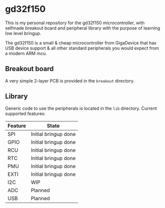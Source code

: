 # gd32f150

This is my personal repository for the gd32f150 microcontroller, with selfmade breakout board and peripheral library with the purpose of learning low level bringup.

The gd32f150 is a small & cheap microcontroller from GigaDevice that has USB device support & all other standard peripherals you would expect from a modern ARM mcu.

## Breakout board

A very simple 2-layer PCB is provided in the `breakout` directory.

## Library 

Generic code to use the peripherals is located in the `lib` directory. Current supported features:

| Feature       | State                |
| ------------- | -------------        |
| SPI           | Initial bringup done |
| GPIO          | Initial bringup done |
| RCU           | Initial bringup done |
| RTC           | Initial bringup done |
| PMU           | Initial bringup done |
| EXTI          | Initial bringup done |
| I2C           | WIP                  |
| ADC           | Planned              |
| USB           | Planned              |

